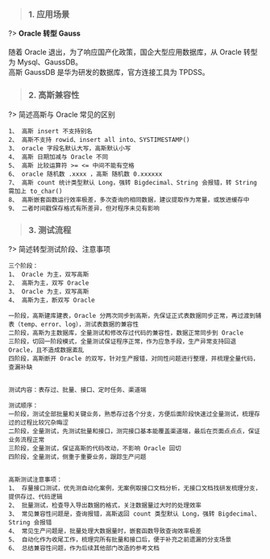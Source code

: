 <!-- Oracle 转型 GaussDB -->

> ### 1. 应用场景

?> <b> Oracle 转型 Gauss </b><br>
<br>
随着 Oracle 退出，为了响应国产化政策，国企大型应用数据库，从 Oracle 转型为 Mysql、GaussDB。 <br>
高斯 GaussDB 是华为研发的数据库，官方连接工具为 TPDSS。

> ### 2. 高斯兼容性

?> 简述高斯与 Oracle 常见的区别

```  
1、 高斯 insert 不支持别名
2、 高斯不支持 rowid、insert all into、SYSTIMESTAMP()
3、 oracle 字段名默认大写，高斯默认小写
4、 高斯 日期加减与 Oracle 不同
5、 高斯 比较运算符 >= <= 中间不能有空格
6、 oracle 随机数 .xxxx ，高斯 随机数 0.xxxxxx
7、 高斯 count 统计类型默认 Long，强转 Bigdecimal、String 会报错，转 String 需加上 to_char()
8、 高斯嵌套函数运行效率极差，多次查询的相同数据，建议提取作为常量，或放进缓存中
9、 二者时间戳保存格式有所差异，但对程序未见有影响
```

> ### 3. 测试流程

?> 简述转型测试阶段、注意事项

```  
三个阶段：
1、 Oracle 为主，双写高斯
2、 高斯为主，双写 Oracle
3、 Oracle 为主，双写高斯
4、 高斯为主，断双写 Oracle

一阶段，高斯建库建表，Oracle 分两次同步到高斯，先保证正式表数据同步正常，再过渡到辅表（temp、error、log），测试表数据的兼容性
二阶段，高斯为主数据库，全量测试和修改存过代码的兼容性，数据正常同步到 Oracle 
三阶段，切回一阶段模式，全量测试保证程序正常，作为应急手段，生产异常支持回退 Oracle，且不造成数据紊乱
四阶段，高斯断开 Oracle 的双写，针对生产报错，对同性问题进行整理，并梳理全量代码，查漏补缺


测试内容：表存过、批量、接口、定时任务、渠道端

测试顺序：
一阶段，测试全部批量和关键业务，熟悉存过各个分支，方便后面阶段快速过全量测试，梳理存过的过程比较冗杂晦涩
二阶段，全量测试，先测试批量和接口，测完接口基本能覆盖渠道端，最后在页面点点点，保证业务流程正常
三阶段，全量测试，保证高斯的代码改动，不影响 Oracle 回切
四阶段，全量测试，侧重于重要业务，跟踪生产问题


高斯测试注意事项：
1、 存量接口测试，优先测自动化案例，无案例取接口文档分析，无接口文档找研发梳理分支，提供存过、代码逻辑
2、 批量测试，检查导入导出数据的格式，关注数据量过大时的处理效率
3、 常见兼容性问题是，查询报错，高斯返回 count 类型默认 Long，强转 Bigdecimal、String 会报错
4、 常见生产问题是，批量处理大数据量时，嵌套函数导致查询效率极差
5、 自动化作为收尾工作，梳理完所有批量和接口后，便于补充之前遗漏的分支场景
6、 总结兼容性问题，作为后续其他部门改造的参考文档
```  